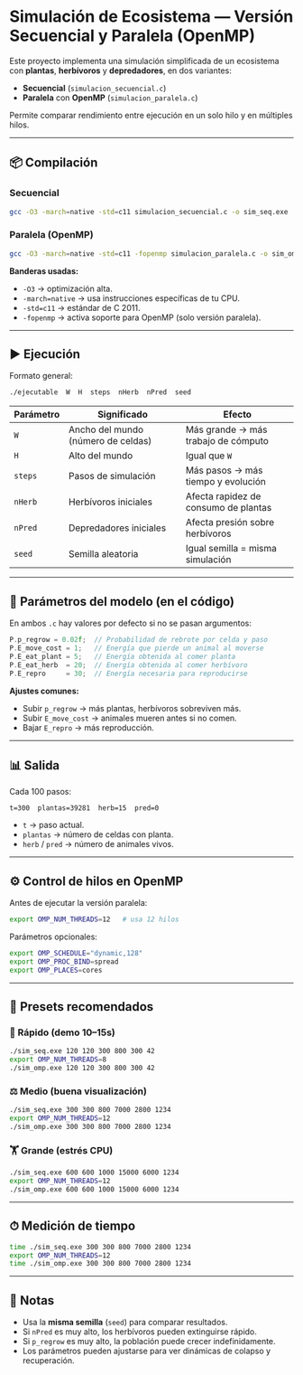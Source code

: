 # Simulación de Ecosistema — Versión Secuencial y Paralela (OpenMP)

Este proyecto implementa una simulación simplificada de un ecosistema con **plantas**, **herbívoros** y **depredadores**, en dos variantes:
- **Secuencial** (`simulacion_secuencial.c`)
- **Paralela** con **OpenMP** (`simulacion_paralela.c`)

Permite comparar rendimiento entre ejecución en un solo hilo y en múltiples hilos.

---

## 📦 Compilación

### Secuencial
```bash
gcc -O3 -march=native -std=c11 simulacion_secuencial.c -o sim_seq.exe
```

### Paralela (OpenMP)
```bash
gcc -O3 -march=native -std=c11 -fopenmp simulacion_paralela.c -o sim_omp.exe
```

**Banderas usadas:**
- `-O3` → optimización alta.
- `-march=native` → usa instrucciones específicas de tu CPU.
- `-std=c11` → estándar de C 2011.
- `-fopenmp` → activa soporte para OpenMP (solo versión paralela).

---

## ▶ Ejecución

Formato general:
```bash
./ejecutable  W  H  steps  nHerb  nPred  seed
```

| Parámetro | Significado | Efecto |
|-----------|-------------|--------|
| `W`       | Ancho del mundo (número de celdas) | Más grande → más trabajo de cómputo |
| `H`       | Alto del mundo | Igual que `W` |
| `steps`   | Pasos de simulación | Más pasos → más tiempo y evolución |
| `nHerb`   | Herbívoros iniciales | Afecta rapidez de consumo de plantas |
| `nPred`   | Depredadores iniciales | Afecta presión sobre herbívoros |
| `seed`    | Semilla aleatoria | Igual semilla = misma simulación |

---

## 🌱 Parámetros del modelo (en el código)

En ambos `.c` hay valores por defecto si no se pasan argumentos:
```c
P.p_regrow = 0.02f;  // Probabilidad de rebrote por celda y paso
P.E_move_cost = 1;   // Energía que pierde un animal al moverse
P.E_eat_plant = 5;   // Energía obtenida al comer planta
P.E_eat_herb  = 20;  // Energía obtenida al comer herbívoro
P.E_repro     = 30;  // Energía necesaria para reproducirse
```

**Ajustes comunes:**
- Subir `p_regrow` → más plantas, herbívoros sobreviven más.
- Subir `E_move_cost` → animales mueren antes si no comen.
- Bajar `E_repro` → más reproducción.

---

## 📊 Salida

Cada 100 pasos:
```
t=300  plantas=39281  herb=15  pred=0
```
- `t` → paso actual.
- `plantas` → número de celdas con planta.
- `herb` / `pred` → número de animales vivos.

---

## ⚙ Control de hilos en OpenMP

Antes de ejecutar la versión paralela:
```bash
export OMP_NUM_THREADS=12   # usa 12 hilos
```

Parámetros opcionales:
```bash
export OMP_SCHEDULE="dynamic,128"
export OMP_PROC_BIND=spread
export OMP_PLACES=cores
```

---

## 🧪 Presets recomendados

### 💨 Rápido (demo 10–15s)
```bash
./sim_seq.exe 120 120 300 800 300 42
export OMP_NUM_THREADS=8
./sim_omp.exe 120 120 300 800 300 42
```

### ⚖ Medio (buena visualización)
```bash
./sim_seq.exe 300 300 800 7000 2800 1234
export OMP_NUM_THREADS=12
./sim_omp.exe 300 300 800 7000 2800 1234
```

### 🏋 Grande (estrés CPU)
```bash
./sim_seq.exe 600 600 1000 15000 6000 1234
export OMP_NUM_THREADS=12
./sim_omp.exe 600 600 1000 15000 6000 1234
```

---

## ⏱ Medición de tiempo

```bash
time ./sim_seq.exe 300 300 800 7000 2800 1234
export OMP_NUM_THREADS=12
time ./sim_omp.exe 300 300 800 7000 2800 1234
```

---

## 📝 Notas
- Usa la **misma semilla** (`seed`) para comparar resultados.
- Si `nPred` es muy alto, los herbívoros pueden extinguirse rápido.
- Si `p_regrow` es muy alto, la población puede crecer indefinidamente.
- Los parámetros pueden ajustarse para ver dinámicas de colapso y recuperación.
